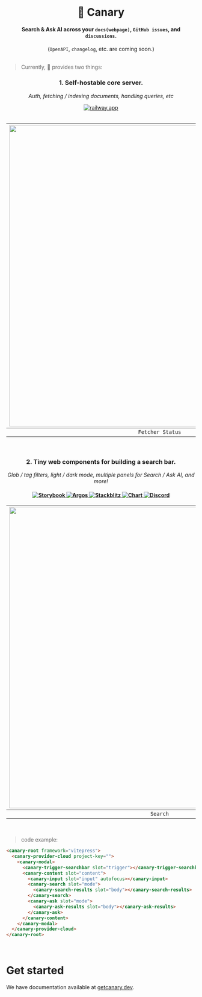 <h1 align="center">
  🐤 Canary
</h1>

<div align="center">
  <h4>
    Search & Ask AI across your <code>docs(webpage)</code>, <code>GitHub issues</code>, and <code>discussions</code>.
  </h4>
  (<code>OpenAPI</code>, <code>changelog</code>, etc. are coming soon.)
</div>

<br />

> Currently, 🐤 provides two things:

<div align="center">
  <h3>1. Self-hostable core server.</h3>
  <p></p>
  <div><em>Auth, fetching / indexing documents, handling queries, etc</em></div>
  <p></p>
</div>

<div align="center">
  <a href="https://railway.app/template/UAbYX1?referralCode=IQ76H8" target="_blank">
    <img src="https://railway.app/button.svg" alt="railway.app">
  </a>
</div>

<br />

<div align="center">

| <img width="800px" src="https://github.com/user-attachments/assets/29f6b777-4a88-4f71-95ef-d4c43ca729a2"></img> | <img width="800px" src="https://github.com/user-attachments/assets/e1dde42f-2643-4982-9014-b003313acc7a"></img> |
| --------------------------------------------------------------------------------------------------------------- | --------------------------------------------------------------------------------------------------------------- |
| <div align="center"><code>Fetcher Status</code></div>                                                           | <div align="center"><code>Crawler Status</code></div>                                                           |

</div>

<br />

<div align="center">
  <h3>2. Tiny web components for building a search bar.</h3>
  <p></p>
  <div><em>Glob / tag filters, light / dark mode, multiple panels for Search / Ask AI, and more!</em></div>
  <p></p>
</div>

<h4 align="center">
  <a href="https://storybook.getcanary.dev" target="_blank">
    <img src="https://raw.githubusercontent.com/storybooks/brand/master/badge/badge-storybook.svg" alt="Storybook">
  </a>
  <a href="https://app.argos-ci.com/yujonglee" target="_blank">
    <img src="https://argos-ci.com/badge.svg" alt="Argos">
  </a>
  <a href="https://stackblitz.com/edit/canary?file=index.html" target="_blank">
    <img src="https://developer.stackblitz.com/img/open_in_stackblitz_small.svg" alt="Stackblitz">
  </a>
  <a href="https://getcanary.dev/docs/why.html#tiny-components-that-works-anywhere" target="_blank">
    <img src="https://img.shields.io/badge/size_comparison-black?labelColor=black" alt="Chart">
  </a>
  <a href="https://discord.gg/Y8bJkzuQZU" target="_blank">
    <img src="https://img.shields.io/static/v1?label=Join%20our&message=Discord&color=blue&logo=Discord&style=flat" alt="Discord">
  </a>
</h4>

<div align="center">

| <img width="800px" src="https://github.com/user-attachments/assets/3515b768-d451-4f93-a102-f64138b887d9"></img> | <img width="800px" src="https://github.com/user-attachments/assets/75b258c9-a1e5-4255-8e7e-d80f54c95c56"></img> |
| --------------------------------------------------------------------------------------------------------------- | --------------------------------------------------------------------------------------------------------------- |
| <div align="center"><code>Search</code></div>                                                                   | <div align="center"><code>Ask AI</code></div>                                                                   |

</div>

<br/>

> code example:

```html
<canary-root framework="vitepress">
  <canary-provider-cloud project-key="">
    <canary-modal>
      <canary-trigger-searchbar slot="trigger"></canary-trigger-searchbar>
      <canary-content slot="content">
        <canary-input slot="input" autofocus></canary-input>
        <canary-search slot="mode">
          <canary-search-results slot="body"></canary-search-results>
        </canary-search>
        <canary-ask slot="mode">
          <canary-ask-results slot="body"></canary-ask-results>
        </canary-ask>
      </canary-content>
    </canary-modal>
  </canary-provider-cloud>
</canary-root>
```

<br />

# Get started

We have documentation available at [getcanary.dev](https://getcanary.dev).
